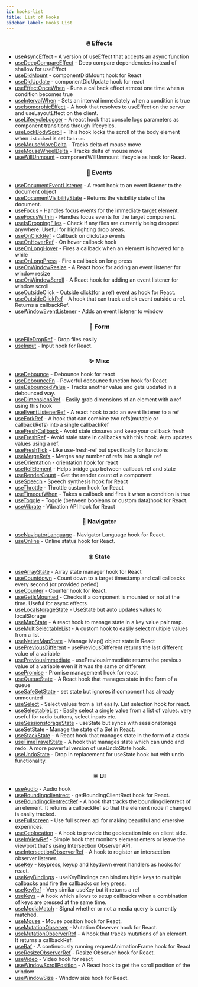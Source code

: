 ```yaml
---
id: hooks-list
title: List of Hooks
sidebar_label: Hooks List
---
```


<!--hookslist start-->

**<h3 align="center">🔥 Effects</h3>**

*   [useAsyncEffect](https://rooks.vercel.app/docs/useAsyncEffect) - A version of useEffect that accepts an async function
*   [useDeepCompareEffect](https://rooks.vercel.app/docs/useDeepCompareEffect) - Deep compare dependencies instead of shallow for useEffect
*   [useDidMount](https://rooks.vercel.app/docs/useDidMount) - componentDidMount hook for React
*   [useDidUpdate](https://rooks.vercel.app/docs/useDidUpdate) - componentDidUpdate hook for react
*   [useEffectOnceWhen](https://rooks.vercel.app/docs/useEffectOnceWhen) - Runs a callback effect atmost one time when a condition becomes true
*   [useIntervalWhen](https://rooks.vercel.app/docs/useIntervalWhen) - Sets an interval immediately when a condition is true
*   [useIsomorphicEffect](https://rooks.vercel.app/docs/useIsomorphicEffect) - A hook that resolves to useEffect on the server and useLayoutEffect on the client.
*   [useLifecycleLogger](https://rooks.vercel.app/docs/useLifecycleLogger) - A react hook that console logs parameters as component transitions through lifecycles.
*   [useLockBodyScroll](https://rooks.vercel.app/docs/useLockBodyScroll) - This hook locks the scroll of the body element when `isLocked` is set to `true`.
*   [useMouseMoveDelta](https://rooks.vercel.app/docs/useMouseMoveDelta) - Tracks delta of mouse move
*   [useMouseWheelDelta](https://rooks.vercel.app/docs/useMouseWheelDelta) - Tracks delta of mouse move
*   [useWillUnmount](https://rooks.vercel.app/docs/useWillUnmount) - componentWillUnmount lifecycle as hook for React.

**<h3 align="center">🚀 Events</h3>**

*   [useDocumentEventListener](https://rooks.vercel.app/docs/useDocumentEventListener) - A react hook to an event listener to the document object
*   [useDocumentVisibilityState](https://rooks.vercel.app/docs/useDocumentVisibilityState) - Returns the visibility state of the document.
*   [useFocus](https://rooks.vercel.app/docs/useFocus) - Handles focus events for the immediate target element.
*   [useFocusWithin](https://rooks.vercel.app/docs/useFocusWithin) - Handles focus events for the target component.
*   [useIsDroppingFiles](https://rooks.vercel.app/docs/useIsDroppingFiles) - Check if any files are currently being dropped anywhere. Useful for highlighting drop areas.
*   [useOnClickRef](https://rooks.vercel.app/docs/useOnClickRef) - Callback on click/tap events
*   [useOnHoverRef](https://rooks.vercel.app/docs/useOnHoverRef) - On hover callback hook
*   [useOnLongHover](https://rooks.vercel.app/docs/useOnLongHover) - Fires a callback when an element is hovered for a while
*   [useOnLongPress](https://rooks.vercel.app/docs/useOnLongPress) - Fire a callback on long press
*   [useOnWindowResize](https://rooks.vercel.app/docs/useOnWindowResize) - A React hook for adding an event listener for window resize
*   [useOnWindowScroll](https://rooks.vercel.app/docs/useOnWindowScroll) - A React hook for adding an event listener for window scroll
*   [useOutsideClick](https://rooks.vercel.app/docs/useOutsideClick) - Outside click(for a ref) event as hook for React.
*   [useOutsideClickRef](https://rooks.vercel.app/docs/useOutsideClickRef) - A hook that can track a click event outside a ref. Returns a callbackRef.
*   [useWindowEventListener](https://rooks.vercel.app/docs/useWindowEventListener) - Adds an event listener to window

**<h3 align="center">📝 Form</h3>**

*   [useFileDropRef](https://rooks.vercel.app/docs/useFileDropRef) - Drop files easily
*   [useInput](https://rooks.vercel.app/docs/useInput) - Input hook for React.

**<h3 align="center">✨ Misc</h3>**

*   [useDebounce](https://rooks.vercel.app/docs/useDebounce) - Debounce hook for react
*   [useDebounceFn](https://rooks.vercel.app/docs/useDebounceFn) - Powerful debounce function hook for React
*   [useDebouncedValue](https://rooks.vercel.app/docs/useDebouncedValue) - Tracks another value and gets updated in a debounced way.
*   [useDimensionsRef](https://rooks.vercel.app/docs/useDimensionsRef) - Easily grab dimensions of an element with a ref using this hook
*   [useEventListenerRef](https://rooks.vercel.app/docs/useEventListenerRef) - A react hook to add an event listener to a ref
*   [useForkRef](https://rooks.vercel.app/docs/useForkRef) - A hook that can combine two refs(mutable or callbackRefs) into a single callbackRef
*   [useFreshCallback](https://rooks.vercel.app/docs/useFreshCallback) - Avoid stale closures and keep your callback fresh
*   [useFreshRef](https://rooks.vercel.app/docs/useFreshRef) - Avoid stale state in callbacks with this hook. Auto updates values using a ref.
*   [useFreshTick](https://rooks.vercel.app/docs/useFreshTick) - Like use-fresh-ref but specifically for functions
*   [useMergeRefs](https://rooks.vercel.app/docs/useMergeRefs) - Merges any number of refs into a single ref
*   [useOrientation](https://rooks.vercel.app/docs/useOrientation) - orientation hook for react
*   [useRefElement](https://rooks.vercel.app/docs/useRefElement) - Helps bridge gap between callback ref and state
*   [useRenderCount](https://rooks.vercel.app/docs/useRenderCount) - Get the render count of a component
*   [useSpeech](https://rooks.vercel.app/docs/useSpeech) - Speech synthesis hook for React
*   [useThrottle](https://rooks.vercel.app/docs/useThrottle) - Throttle custom hook for React
*   [useTimeoutWhen](https://rooks.vercel.app/docs/useTimeoutWhen) - Takes a callback and fires it when a condition is true
*   [useToggle](https://rooks.vercel.app/docs/useToggle) - Toggle (between booleans or custom data)hook for React.
*   [useVibrate](https://rooks.vercel.app/docs/useVibrate) - Vibration API hook for React

**<h3 align="center">🚃 Navigator</h3>**

*   [useNavigatorLanguage](https://rooks.vercel.app/docs/useNavigatorLanguage) - Navigator Language hook for React.
*   [useOnline](https://rooks.vercel.app/docs/useOnline) - Online status hook for React.

**<h3 align="center">❇️ State</h3>**

*   [useArrayState](https://rooks.vercel.app/docs/useArrayState) - Array state manager hook for React
*   [useCountdown](https://rooks.vercel.app/docs/useCountdown) - Count down to a target timestamp and call callbacks every second (or provided peried)
*   [useCounter](https://rooks.vercel.app/docs/useCounter) - Counter hook for React.
*   [useGetIsMounted](https://rooks.vercel.app/docs/useGetIsMounted) - Checks if a component is mounted or not at the time. Useful for async effects
*   [useLocalstorageState](https://rooks.vercel.app/docs/useLocalstorageState) - UseState but auto updates values to localStorage
*   [useMapState](https://rooks.vercel.app/docs/useMapState) - A react hook to manage state in a key value pair map.
*   [useMultiSelectableList](https://rooks.vercel.app/docs/useMultiSelectableList) - A custom hook to easily select multiple values from a list
*   [useNativeMapState](https://rooks.vercel.app/docs/useNativeMapState) - Manage Map() object state in React
*   [usePreviousDifferent](https://rooks.vercel.app/docs/usePreviousDifferent) - usePreviousDifferent returns the last different value of a variable
*   [usePreviousImmediate](https://rooks.vercel.app/docs/usePreviousImmediate) - usePreviousImmediate returns the previous value of a variable even if it was the same or different
*   [usePromise](https://rooks.vercel.app/docs/usePromise) - Promise management hook for react
*   [useQueueState](https://rooks.vercel.app/docs/useQueueState) - A React hook that manages state in the form of a queue
*   [useSafeSetState](https://rooks.vercel.app/docs/useSafeSetState) - set state but ignores if component has already unmounted
*   [useSelect](https://rooks.vercel.app/docs/useSelect) - Select values from a list easily. List selection hook for react.
*   [useSelectableList](https://rooks.vercel.app/docs/useSelectableList) - Easily select a single value from a list of values. very useful for radio buttons, select inputs  etc.
*   [useSessionstorageState](https://rooks.vercel.app/docs/useSessionstorageState) - useState but syncs with sessionstorage
*   [useSetState](https://rooks.vercel.app/docs/useSetState) - Manage the state of a Set in React.
*   [useStackState](https://rooks.vercel.app/docs/useStackState) - A React hook that manages state in the form of a stack
*   [useTimeTravelState](https://rooks.vercel.app/docs/useTimeTravelState) - A hook that manages state which can undo and redo. A more powerful version of useUndoState hook.
*   [useUndoState](https://rooks.vercel.app/docs/useUndoState) - Drop in replacement for useState hook but with undo functionality.

**<h3 align="center">⚛️ UI</h3>**

*   [useAudio](https://rooks.vercel.app/docs/useAudio) - Audio hook
*   [useBoundingclientrect](https://rooks.vercel.app/docs/useBoundingclientrect) - getBoundingClientRect hook for React.
*   [useBoundingclientrectRef](https://rooks.vercel.app/docs/useBoundingclientrectRef) - A hook that tracks the boundingclientrect of an element. It returns a callbackRef so that the element node if changed is easily tracked.
*   [useFullscreen](https://rooks.vercel.app/docs/useFullscreen) - Use full screen api for making beautiful and emersive experinces.
*   [useGeolocation](https://rooks.vercel.app/docs/useGeolocation) - A hook to provide the geolocation info on client side.
*   [useInViewRef](https://rooks.vercel.app/docs/useInViewRef) - Simple hook that monitors element enters or leave the viewport that's using Intersection Observer API.
*   [useIntersectionObserverRef](https://rooks.vercel.app/docs/useIntersectionObserverRef) - A hook to register an intersection observer listener.
*   [useKey](https://rooks.vercel.app/docs/useKey) - keypress, keyup and keydown event handlers as hooks for react.
*   [useKeyBindings](https://rooks.vercel.app/docs/useKeyBindings) - useKeyBindings can bind multiple keys to multiple callbacks and fire the callbacks on key press.
*   [useKeyRef](https://rooks.vercel.app/docs/useKeyRef) - Very similar useKey but it returns a ref
*   [useKeys](https://rooks.vercel.app/docs/useKeys) - A hook which allows to setup callbacks when a combination of keys are pressed at the same time.
*   [useMediaMatch](https://rooks.vercel.app/docs/useMediaMatch) - Signal whether or not a media query is currently matched.
*   [useMouse](https://rooks.vercel.app/docs/useMouse) - Mouse position hook for React.
*   [useMutationObserver](https://rooks.vercel.app/docs/useMutationObserver) - Mutation Observer hook for React.
*   [useMutationObserverRef](https://rooks.vercel.app/docs/useMutationObserverRef) - A hook that tracks mutations of an element. It returns a callbackRef.
*   [useRaf](https://rooks.vercel.app/docs/useRaf) - A continuously running requestAnimationFrame hook for React
*   [useResizeObserverRef](https://rooks.vercel.app/docs/useResizeObserverRef) - Resize Observer hook for React.
*   [useVideo](https://rooks.vercel.app/docs/useVideo) - Video hook for react
*   [useWindowScrollPosition](https://rooks.vercel.app/docs/useWindowScrollPosition) - A React hook to get the scroll position of the window
*   [useWindowSize](https://rooks.vercel.app/docs/useWindowSize) - Window size hook for React.

<!--hookslist end-->
